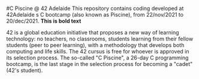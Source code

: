 # 
#C Piscine @ 42 Adelaide
This repository contains coding developed at 42Adelaide s C bootcamp (also known as Piscine), from 22/nov/2021 to 20/dec/2021.
**This is bold text**

42 is a global education initiative that proposes a new way of learning technology: no teachers,
no classrooms, students learning from their fellow students (peer to peer learning), with a
methodology that develops both computing and life skills. The 42 cursus is free for whoever is
approved in its selection process. The so-called "C Piscine", a 26-day C programming bootcamp,
is the last stage in the selection process for becoming a "cadet" (42's student).




